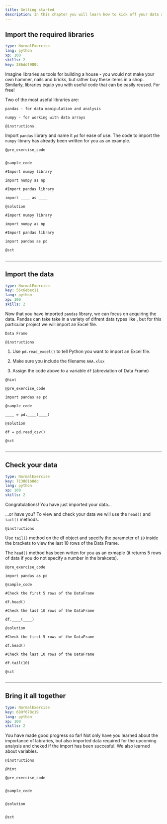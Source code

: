 ```yaml
---
title: Getting started
description: In this chapter you will learn how to kick off your data analysis project. This includes equiping your working environment with powerful libraries, importing the data you want to analyse and checking if the data import has been succesful.
---
```

## Import the required libraries

```yaml
type: NormalExercise
lang: python
xp: 100
skills: 2
key: 286ddf980c
```
Imagine libraries as tools for building a house - you would not make your own hammer, nails and bricks, but rather buy these items in a shop. Similarly, libraries equip you with useful code that can be easily reused. For free! 

Two of the most useful libraries are:

`pandas - for data manipulation and analysis`

`numpy - for working with data arrays`

`@instructions`

Import `pandas` library and name it `pd` for ease of use. The code to import the `numpy` library has already been written for you as an example.

`@pre_exercise_code`
```
```

`@sample_code`
```
#Import numpy library

import numpy as np

#Import pandas library

import ____ as ____

```
`@solution`
```
#Import numpy library

import numpy as np

#Import pandas library

import pandas as pd

```

`@sct`
```{python}

```
---
## Import the data

```yaml
type: NormalExercise
key: 56c6ebec11
lang: python
xp: 100
skills: 2
```
Now that you have imported `pandas` library, we can focus on acquiring the data. Pandas can take take in a variety of difrent data types like , but for this particular project we will import an Excel file. 

`Data Frame`

`@instructions`

1) Use `pd.read_excel()` to tell Python you want to import an Excel file.

2) Make sure you include the filename `AAA.xlsx`

3) Assign the code above to a variable `df` (abreviation of Data Frame)

`@hint`

`@pre_exercise_code`
```
import pandas as pd

```

`@sample_code`
```
____ = pd.____(____)

```

`@solution`
```
df = pd.read_csv()

```

`@sct`
```{python}

```

---
## Check your data

```yaml
type: NormalExercise
key: 713861b8dd
lang: python
xp: 100
skills: 2
```
Congratulations! You have just imported your data...

...or have you? To view and check your data we will use the `head()` and `tail()` methods.

`@instructions`

Use `tail()` method on the df object and specify the parameter of `10` inside the brackets to view the last 10 rows of the Data Frame.

The `head()` method has been writen for you as an exmaple (it returns 5 rows of data if you do not specify a number in the brakcets).

`@pre_exercise_code`
```
import pandas as pd 

```
`@sample_code`
```
#Check the first 5 rows of the DataFrame

df.head()

#Check the last 10 rows of the DataFrame

df.____(____)
```

`@solution`
```{python}
#Check the first 5 rows of the DataFrame

df.head()

#Check the last 10 rows of the DataFrame

df.tail(10)
```

`@sct`
```{python}

```
---
## Bring it all together

```yaml
type: NormalExercise
key: 689f678c19
lang: python
xp: 100
skills: 2
```
You have made good progress so far! Not only have you learned about the importance of labraries, but also imported data required for the upcoming analysis and cheked if the import has been succesful. We also learned about variables.

`@instructions`



`@hint`

`@pre_exercise_code`
```{python}

```

`@sample_code`
```{python}

```

`@solution`
```{python}

```

`@sct`
```{python}

```
